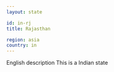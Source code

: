 ```yaml
---
layout: state

id: in-rj
title: Rajasthan

region: asia
country: in
---
```

English description
This is a Indian state